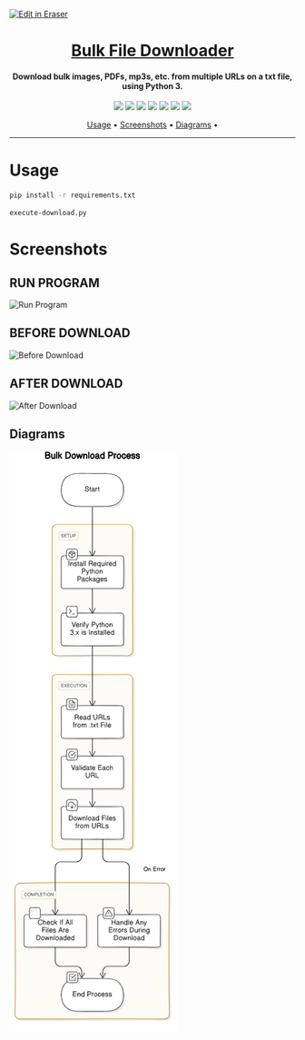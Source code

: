 <p><a target="_blank" href="https://app.eraser.io/workspace/aS4lSWNHoIQeVO45UQSF" id="edit-in-eraser-github-link"><img alt="Edit in Eraser" src="https://firebasestorage.googleapis.com/v0/b/second-petal-295822.appspot.com/o/images%2Fgithub%2FOpen%20in%20Eraser.svg?alt=media&amp;token=968381c8-a7e7-472a-8ed6-4a6626da5501"></a></p>

<h1 align="center"><a href="https://github.com/ronknight/bulk_file_downloader">Bulk File Downloader</a></h1>
<h4 align="center">Download bulk images, PDFs, mp3s, etc. from multiple URLs on a txt file, using Python 3.</h4>

<p align="center">
<a href="https://twitter.com/PinoyITSolution"><img src="https://img.shields.io/twitter/follow/PinoyITSolution?style=social"></a>
<a href="https://github.com/ronknight?tab=followers"><img src="https://img.shields.io/github/followers/ronknight?style=social"></a>
<a href="https://youtube.com/@PinoyITSolution"><img src="https://img.shields.io/youtube/channel/subscribers/UCeoETAlg3skyMcQPqr97omg"></a>
<a href="https://github.com/ronknight/bulk_file_downloader/issues"><img src="https://img.shields.io/badge/contributions-welcome-brightgreen.svg?style=flat"></a>
<a href="https://github.com/ronknight/bulk_file_downloader/blob/master/LICENSE"><img src="https://img.shields.io/badge/License-MIT-yellow.svg"></a>
<a href="#"><img src="https://img.shields.io/badge/Made%20with-Python-1f425f.svg"></a>
<a href="https://github.com/ronknight"><img src="https://img.shields.io/badge/Made%20with%20%F0%9F%A4%8D%20by%20-%20Ronknight%20-%20red"></a>
</p>

<p align="center">
  <a href="#usage">Usage</a> •
  <a href="#screenshots">Screenshots</a> •
  <a href="#diagrams">Diagrams</a> •
</p>

---

# Usage
```bash
pip install -r requirements.txt
```
```bash
execute-download.py
```
# Screenshots
## RUN PROGRAM
![Run Program](https://github.com/ronknight/bulk_file_downloader/blob/master/assets/run-program.png "")

## BEFORE DOWNLOAD
![Before Download](https://github.com/ronknight/bulk_file_downloader/blob/master/assets/before-download.png "")

## AFTER DOWNLOAD
![After Download](https://github.com/ronknight/bulk_file_downloader/blob/master/assets/after-download.png "")




<!-- eraser-additional-content -->
## Diagrams
<!-- eraser-additional-files -->
<a href="/README-Bulk Download Process-1.eraserdiagram" data-element-id="JrJiABes2KbcklXfSUIFk"><img src="/.eraser/aS4lSWNHoIQeVO45UQSF___3Jivg2tjMecMlrHwbIVIBR8f7U03___---diagram----5b7e579351815fcb6ff79d07b3a6c10f-Bulk-Download-Process.png" alt="" data-element-id="JrJiABes2KbcklXfSUIFk" /></a>
<!-- end-eraser-additional-files -->
<!-- end-eraser-additional-content -->
<!--- Eraser file: https://app.eraser.io/workspace/aS4lSWNHoIQeVO45UQSF --->
